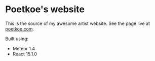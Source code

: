 # Poetkoe's website

This is the source of my awesome artist website.
See the page live at [poetkoe.com](http://poetkoe.com).

Built using:
* Meteor 1.4
* React 15.1.0
